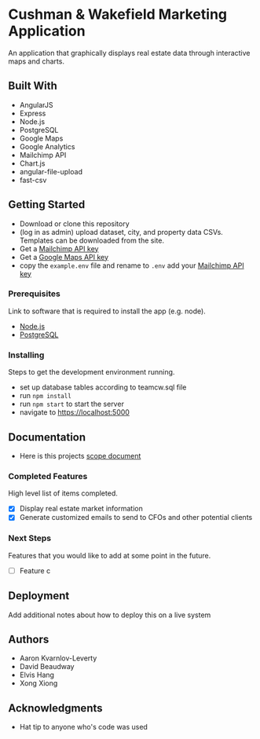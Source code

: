 # Cushman & Wakefield Marketing Application

An application that graphically displays real estate data through interactive maps and charts.

## Built With

- AngularJS
- Express
- Node.js
- PostgreSQL
- Google Maps
- Google Analytics
- Mailchimp API
- Chart.js
- angular-file-upload
- fast-csv

## Getting Started

- Download or clone this repository
- (log in as admin) upload dataset, city, and property data CSVs. Templates can be downloaded from the site.
- Get a [Mailchimp API key](http://developer.mailchimp.com/documentation/mailchimp/)
- Get a [Google Maps API key](https://developers.google.com/maps/documentation/javascript/get-api-key)
- copy the `example.env` file and rename to `.env` add your [Mailchimp API key](http://developer.mailchimp.com/documentation/mailchimp/)

### Prerequisites

Link to software that is required to install the app (e.g. node).

- [Node.js](https://nodejs.org/en/)
- [PostgreSQL](https://www.postgresql.org/)


### Installing

Steps to get the development environment running.
- set up database tables according to teamcw.sql file
- run `npm install`
- run `npm start` to start the server
- navigate to [https://localhost:5000](https://localhost:5000)

## Documentation

- Here is this projects [scope document](https://docs.google.com/document/d/1FfKg5Itqu6kdVkCCw3OXBsRXonaJbQ-s_w922NXqDto/edit?usp=sharing)

### Completed Features

High level list of items completed.

- [x] Display real estate market information 
- [x] Generate customized emails to send to CFOs and other potential clients

### Next Steps

Features that you would like to add at some point in the future.

- [ ] Feature c

## Deployment

Add additional notes about how to deploy this on a live system

## Authors

* Aaron Kvarnlov-Leverty
* David Beaudway
* Elvis Hang
* Xong Xiong


## Acknowledgments

* Hat tip to anyone who's code was used
